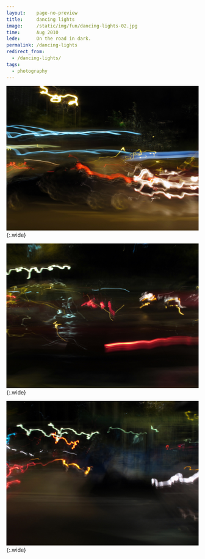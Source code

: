 ```yaml
---
layout:    page-no-preview
title:     dancing lights
image:     /static/img/fun/dancing-lights-02.jpg
time:      Aug 2010
lede:      On the road in dark.
permalink: /dancing-lights
redirect_from:
  - /dancing-lights/
tags:
  - photography
---
```


![Dancing lights in the front](/static/img/fun/dancing-lights-01.jpg){:.wide}

![Dancing lights in the middle](/static/img/fun/dancing-lights-02.jpg){:.wide}

![Dancing lights at the back](/static/img/fun/dancing-lights-03.jpg){:.wide}